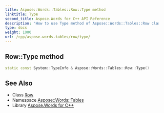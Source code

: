 ```yaml
---
title: Aspose::Words::Tables::Row::Type method
linktitle: Type
second_title: Aspose.Words for C++ API Reference
description: 'How to use Type method of Aspose::Words::Tables::Row class in C++.'
type: docs
weight: 1000
url: /cpp/aspose.words.tables/row/type/
---
```

## Row::Type method




```cpp
static const System::TypeInfo & Aspose::Words::Tables::Row::Type()
```

## See Also

* Class [Row](../)
* Namespace [Aspose::Words::Tables](../../)
* Library [Aspose.Words for C++](../../../)
